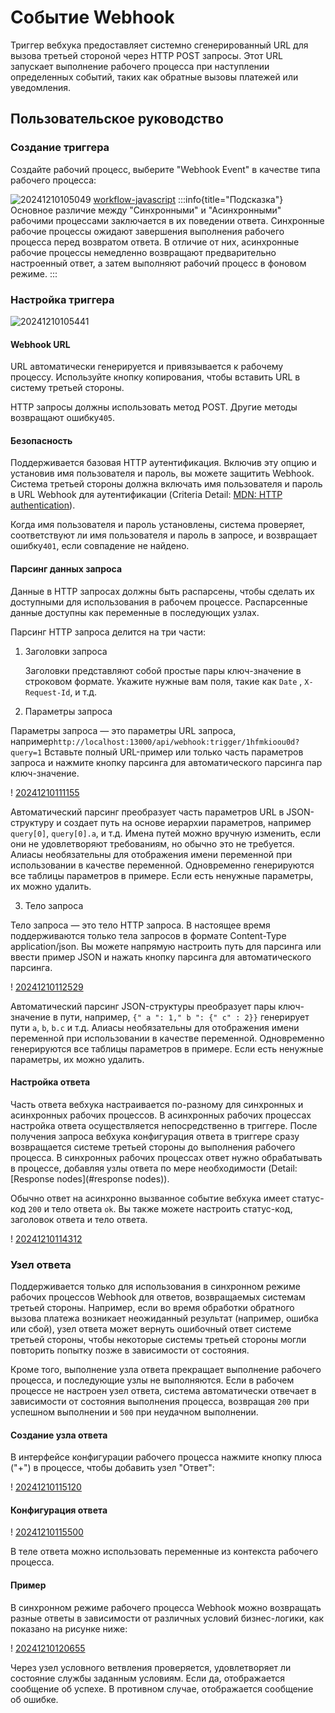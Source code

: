 # Событие Webhook

<PluginInfo name="workflow-webhook" link="/handbook/workflow-webhook" commercial="true"></PluginInfo>

Триггер вебхука предоставляет системно сгенерированный URL для вызова третьей стороной через HTTP POST запросы. Этот URL запускает выполнение рабочего процесса при наступлении определенных событий, таких как обратные вызовы платежей или уведомления.
## Пользовательское руководство

### Создание триггера

Создайте рабочий процесс, выберите "Webhook Event" в качестве типа рабочего процесса:

![20241210105049](https://static-docs.nocobase.com/20241210105049.png)
[workflow-javascript](../workflow-javascript)
:::info{title="Подсказка"}
Основное различие между "Синхронными" и "Асинхронными" рабочими процессами заключается в их поведении ответа. Синхронные рабочие процессы ожидают завершения выполнения рабочего процесса перед возвратом ответа. В отличие от них, асинхронные рабочие процессы немедленно возвращают предварительно настроенный ответ, а затем выполняют рабочий процесс в фоновом режиме.
:::

### Настройка триггера

![20241210105441](https://static-docs.nocobase.com/20241210105441.png)

#### Webhook URL

URL автоматически генерируется и привязывается к рабочему процессу. Используйте кнопку копирования, чтобы вставить URL в систему третьей стороны. 

HTTP запросы должны использовать метод POST. Другие методы возвращают ошибку`405`. 

#### Безопасность

Поддерживается базовая HTTP аутентификация. Включив эту опцию и установив имя пользователя и пароль, вы можете защитить Webhook. Система третьей стороны должна включать имя пользователя и пароль в URL Webhook для аутентификации  (Criteria Detail: [MDN: HTTP authentication](https://developer.mozilla.org/en-US/docs/Web/HTTP/Authentication#basic_authentication_scheme)).

Когда имя пользователя и пароль установлены, система проверяет, соответствуют ли имя пользователя и пароль в запросе, и возвращает ошибку`401`, если совпадение не найдено.

#### Парсинг данных запроса

Данные в HTTP запросах должны быть распарсены, чтобы сделать их доступными для использования в рабочем процессе. Распарсенные данные доступны как переменные в последующих узлах.

Парсинг HTTP запроса делится на три части:  

1. Заголовки запроса

   Заголовки представляют собой простые пары ключ-значение в строковом формате. Укажите нужные вам поля, такие как `Date` , `X-Request-Id`, и т.д.

2. Параметры запроса

Параметры запроса — это параметры URL запроса, например`http://localhost:13000/api/webhook:trigger/1hfmkioou0d? query=1` Вставьте полный URL-пример или только часть параметров запроса и нажмите кнопку парсинга для автоматического парсинга пар ключ-значение.
  
  ! [20241210111155](https://static-docs.nocobase.com/20241210111155.png)

Автоматический парсинг преобразует часть параметров URL в JSON-структуру и создает путь на основе иерархии параметров, например `query[0]`, `query[0].a`, и т.д. Имена путей можно вручную изменить, если они не удовлетворяют требованиям, но обычно это не требуется. Алиасы необязательны для отображения имени переменной при использовании в качестве переменной. Одновременно генерируются все таблицы параметров в примере. Если есть ненужные параметры, их можно удалить.
  
3. Тело запроса

Тело запроса — это тело HTTP запроса. В настоящее время поддерживаются только тела запросов в формате Content-Type application/json. Вы можете напрямую настроить путь для парсинга или ввести пример JSON и нажать кнопку парсинга для автоматического парсинга.

  ! [20241210112529](https://static-docs.nocobase.com/20241210112529.png)

Автоматический парсинг JSON-структуры преобразует пары ключ-значение в пути, например,  `{" a ": 1," b ": {" c" : 2}}` генерирует пути  `a`, `b`, `b.c` и т.д. Алиасы необязательны для отображения имени переменной при использовании в качестве переменной. Одновременно генерируются все таблицы параметров в примере. Если есть ненужные параметры, их можно удалить.

#### Настройка ответа

Часть ответа вебхука настраивается по-разному для синхронных и асинхронных рабочих процессов. В асинхронных рабочих процессах настройка ответа осуществляется непосредственно в триггере. После получения запроса вебхука конфигурация ответа в триггере сразу возвращается системе третьей стороны до выполнения рабочего процесса. В синхронных рабочих процессах ответ нужно обрабатывать в процессе, добавляя узлы ответа по мере необходимости (Detail: [Response nodes](#response nodes)).

Обычно ответ на асинхронно вызванное событие вебхука имеет статус-код `200` и тело ответа `ok`. Вы также можете настроить статус-код, заголовок ответа и тело ответа.

! [20241210114312](https://static-docs.nocobase.com/20241210114312.png)

### Узел ответа

Поддерживается только для использования в синхронном режиме рабочих процессов Webhook для ответов, возвращаемых системам третьей стороны. Например, если во время обработки обратного вызова платежа возникает неожиданный результат (например, ошибка или сбой), узел ответа может вернуть ошибочный ответ системе третьей стороны, чтобы некоторые системы третьей стороны могли повторить попытку позже в зависимости от состояния.

Кроме того, выполнение узла ответа прекращает выполнение рабочего процесса, и последующие узлы не выполняются. Если в рабочем процессе не настроен узел ответа, система автоматически отвечает в зависимости от состояния выполнения процесса, возвращая `200` при успешном выполнении и `500` при неудачном выполнении.

#### Создание узла ответа

В интерфейсе конфигурации рабочего процесса нажмите кнопку плюса ("+") в процессе, чтобы добавить узел "Ответ":

! [20241210115120](https://static-docs.nocobase.com/20241210115120.png)

#### Конфигурация ответа

! [20241210115500](https://static-docs.nocobase.com/20241210115500.png)

В теле ответа можно использовать переменные из контекста рабочего процесса.

#### Пример 

В синхронном режиме рабочего процесса Webhook можно возвращать разные ответы в зависимости от различных условий бизнес-логики, как показано на рисунке ниже:

! [20241210120655](https://static-docs.nocobase.com/20241210120655.png)

Через узел условного ветвления проверяется, удовлетворяет ли состояние службы заданным условиям. Если да, отображается сообщение об успехе. В противном случае, отображается сообщение об ошибке.
